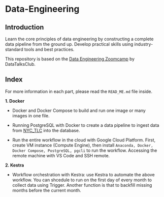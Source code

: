 # Data-Engineering

## Introduction

Learn the core principles of data engineering by constructing a complete data pipeline from the ground up. Develop practical skills using industry-standard tools and best practices.

This repository is based on the [Data Engineering Zoomcamp](https://github.com/DataTalksClub/data-engineering-zoomcamp) by DataTalksClub.

## Index

For more information in each part, please read the `READ_ME.md` file inside.

**1. Docker**

- Docker and Docker Compose to build and run one image or many images in one file.

- Running PostgreSQL with Docker to create a data pipeline to ingest data from [NYC_TLC](https://www.nyc.gov/site/tlc/about/tlc-trip-record-data.page) into the database.

- Run the entire workflow in the cloud with Google Cloud Platform. First, create VM instance (Compute Engine), then install `Anaconda, Docker, Docker Compose, PostgreSQL, pgcli` to run the workflow. Accessing the remote machine with VS Code and SSH remote.

**2. Kestra**

- Workflow orchestration with Kestra: use Kestra to automate the above workflow. You can shcedule to run on the first day of every month to collect data using Trigger. Another function is that to backfill missing months before the current month.


